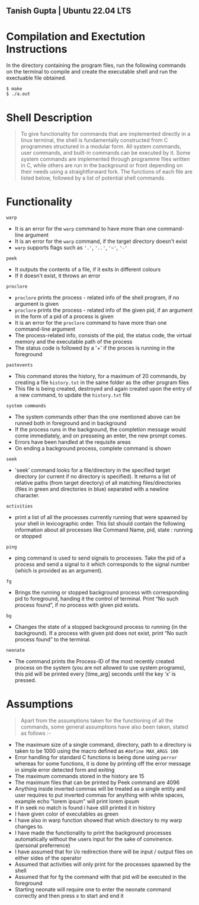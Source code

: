 
## **Tanish Gupta | Ubuntu 22.04 LTS**


# Compilation and Exectution Instructions
In the directory containing the program files, run the following commands on the terminal to compile and create the executable shell and run the exectuable file obtained.

```
$ make 
$ ./a.out
```

# Shell Description
> To give functionality for commands that are implemented directly in a linux terminal, the shell is fundamentally constructed from C programmes structured in a modular form. All system commands, user commands, and built-in commands can be executed by it. Some system commands are implemented through programme files written in C, while others are run in the background or front depending on their needs using a straightforward fork. The functions of each file are listed below, followed by a list of potential shell commands.
>

# Functionality
`warp`
* It is an error for the `warp` command to have more than one command-line argument
* It is an error for the `warp` command, if the target directory doesn't exist
* `warp` supports flags such as `'.'`, `'..'`, `'~'`, `'-'`

`peek`
* It outputs the contents of a file, if it exits in different colours
* If it doesn't exist, it throws an error 

`proclore`
* `proclore` prints the process - related info of the shell program, if no argument is given
* `proclore` prints the process - related info of the given pid, if an argument in the form of a pid of a process is given
* It is an error for the `proclore` command to have more than one command-line argument
* The process-related info, consists of the pid, the status code, the virtual memory and the executable path of the process
* The status code is followed by a '+' if the proces is running in the foreground

`pastevents`
* This command stores the history, for a maximum of 20 commands, by creating a file `history.txt` in the same folder as the other program files
* This file is being created, destroyed and again created upon the entry of a new command, to update the `history.txt` file 

`system commands`
* The system commands other than the one mentioned above can be runned both in foreground and in background
* If the process runs in the background, the completion message would come immediately, and on presseing an enter, the new prompt comes.
* Errors have been handled at the requisite areas
* On ending a background process, complete command is shown

`seek`
* 'seek’ command looks for a file/directory in the specified target directory (or current if no directory is specified). It returns a list of relative paths (from target directory) of all matching files/directories (files in green and directories in blue) separated with a newline character.

`activities`
* print a list of all the processes currently running that were spawned by your shell in lexicographic order. This list should contain the following information about all processes like Command Name, pid, state : running or stopped

`ping`
* ping command is used to send signals to processes. Take the pid of a process and send a signal to it which corresponds to the signal number (which is provided as an argument). 

`fg`
* Brings the running or stopped background process with corresponding pid to foreground, handing it the control of terminal. Print “No such process found”, if no process with given pid exists.

`bg`
* Changes the state of a stopped background process to running (in the background). If a process with given pid does not exist, print “No such process found” to the terminal.

`neonate`
* The command prints the Process-ID of the most recently created process on the system (you are not allowed to use system programs), this pid will be printed every [time_arg] seconds until the key ‘x’ is pressed.

# Assumptions
  > Apart from the assumptions taken for the functioning of all the commands, some general assumptions have also been taken, stated as follows :-

* The maximum size of a single command, directory, path to a directory is taken to be 1000 using the macro defined as `#define MAX_ARGS 100` 
* Error handling for standard C functions is being done using `perror` whereas for some functions, it is done by printing off the error message in simple error detected form and exiting
* The maximum commands stored in the history are 15
* The maximum files that can be printed by Peek command are 4096 
* Anything inside inverted commas will be treated as a single entity and user requires to put inverted commas for anything with white spaces, example echo "lorem ipsum" will print lorem ipsum
* If in seek no match is found i have still printed it in history
* I have given color of executables as green
* I have also in warp function showed that which directory to my warp changes to.
* I have made the functionality to print the background processes automatically without the users input for the sake of convinence. (personal preferrence)
* I have assumed that for i/o redirection there will be input / output files on either sides of the operator 
* Assumed that activities will only print for the processes spawned by the shell
* Assumed that for fg the command with that pid will be executed in the foreground
* Starting neonate will require one to enter the neonate command correctly and then press x to start and end it






